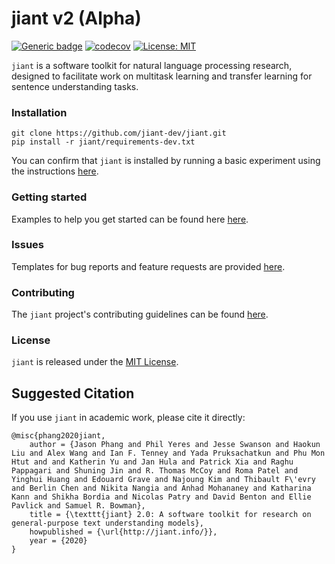 # jiant v2 (Alpha)
[![Generic badge](https://img.shields.io/badge/version-2.0.dev0-blue.svg)](https://shields.io/)
[![codecov](https://codecov.io/gh/jiant-dev/jiant/branch/master/graph/badge.svg)](https://codecov.io/gh/jiant-dev/jiant)
[![License: MIT](https://img.shields.io/badge/License-MIT-green.svg)](https://opensource.org/licenses/MIT)

`jiant` is a software toolkit for natural language processing research, designed to facilitate work on multitask learning and transfer learning for sentence understanding tasks. 

### Installation
```
git clone https://github.com/jiant-dev/jiant.git
pip install -r jiant/requirements-dev.txt
```
You can  confirm that `jiant` is installed by running a basic experiment using the instructions [here](./examples/guides/quick_start_cli.md).

### Getting started
Examples to help you get started can be found here [here](./examples/README.md).

### Issues
Templates for bug reports and feature requests are provided [here](https://github.com/jiant-dev/jiant/issues/new/choose).

### Contributing
The `jiant` project's contributing guidelines can be found [here](CONTRIBUTING.md).

### License
`jiant` is released under the [MIT License](https://github.com/jiant-dev/jiant/blob/master/LICENSE).

## Suggested Citation

If you use `jiant` in academic work, please cite it directly:

```
@misc{phang2020jiant,
    author = {Jason Phang and Phil Yeres and Jesse Swanson and Haokun Liu and Alex Wang and Ian F. Tenney and Yada Pruksachatkun and Phu Mon Htut and and Katherin Yu and Jan Hula and Patrick Xia and Raghu Pappagari and Shuning Jin and R. Thomas McCoy and Roma Patel and Yinghui Huang and Edouard Grave and Najoung Kim and Thibault F\'evry and Berlin Chen and Nikita Nangia and Anhad Mohananey and Katharina Kann and Shikha Bordia and Nicolas Patry and David Benton and Ellie Pavlick and Samuel R. Bowman},
    title = {\texttt{jiant} 2.0: A software toolkit for research on general-purpose text understanding models},
    howpublished = {\url{http://jiant.info/}},
    year = {2020}
}
```
